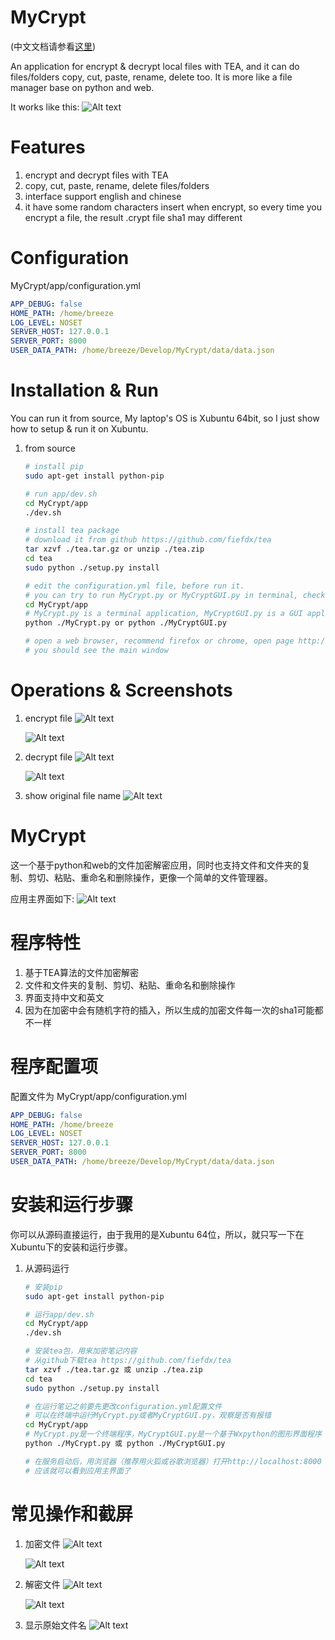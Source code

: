 # MyCrypt
(中文文档请参看[这里](#mycrypt_zh))

An application for encrypt & decrypt local files with TEA, and it can do files/folders copy, cut, paste, rename, delete too.
It is more like a file manager base on python and web.

It works like this:
![Alt text](/doc/mycrypt_main_window_en.png?raw=true "mycrypt_main_window")


# Features
1. encrypt and decrypt files with TEA
2. copy, cut, paste, rename, delete files/folders
3. interface support english and chinese
4. it have some random characters insert when encrypt, so every time you encrypt a file, the result .crypt file sha1 may different


# Configuration
MyCrypt/app/configuration.yml
```yaml
APP_DEBUG: false
HOME_PATH: /home/breeze
LOG_LEVEL: NOSET
SERVER_HOST: 127.0.0.1
SERVER_PORT: 8000
USER_DATA_PATH: /home/breeze/Develop/MyCrypt/data/data.json
```


# Installation & Run
You can run it from source, My laptop's OS is Xubuntu 64bit, so I just show how to setup & run it on Xubuntu.

1. from source
   ```bash
   # install pip
   sudo apt-get install python-pip

   # run app/dev.sh
   cd MyCrypt/app
   ./dev.sh

   # install tea package
   # download it from github https://github.com/fiefdx/tea
   tar xzvf ./tea.tar.gz or unzip ./tea.zip
   cd tea
   sudo python ./setup.py install

   # edit the configuration.yml file, before run it.
   # you can try to run MyCrypt.py or MyCryptGUI.py in terminal, check if error occur
   cd MyCrypt/app
   # MyCrypt.py is a terminal application, MyCryptGUI.py is a GUI application(have a system tray icon) based on Wxpython
   python ./MyCrypt.py or python ./MyCryptGUI.py

   # open a web browser, recommend firefox or chrome, open page http://localhost:8000
   # you should see the main window
   ```

# Operations & Screenshots

1. encrypt file
   ![Alt text](/doc/mycrypt_encrypt_password_en.png?raw=true "mycrypt_encrypt_password")

   ![Alt text](/doc/mycrypt_encrypt_encrypting_en.png?raw=true "mycrypt_encrypt_encrypting")

2. decrypt file
   ![Alt text](/doc/mycrypt_decrypt_password_en.png?raw=true "mycrypt_decrypt_password")

   ![Alt text](/doc/mycrypt_decrypt_decrypting_en.png?raw=true "mycrypt_decrypt_decrypting")

3. show original file name
   ![Alt text](/doc/mycrypt_show_original_file_name_en.png?raw=true "mycrypt_show_original_file_name")


<a name="mycrypt_zh"><a>


# MyCrypt
这一个基于python和web的文件加密解密应用，同时也支持文件和文件夹的复制、剪切、粘贴、重命名和删除操作，更像一个简单的文件管理器。

应用主界面如下:
![Alt text](/doc/mycrypt_main_window_zh.png?raw=true "mycrypt_main_window")


# 程序特性
1. 基于TEA算法的文件加密解密
2. 文件和文件夹的复制、剪切、粘贴、重命名和删除操作
3. 界面支持中文和英文
4. 因为在加密中会有随机字符的插入，所以生成的加密文件每一次的sha1可能都不一样


# 程序配置项
配置文件为 MyCrypt/app/configuration.yml
```yaml
APP_DEBUG: false
HOME_PATH: /home/breeze
LOG_LEVEL: NOSET
SERVER_HOST: 127.0.0.1
SERVER_PORT: 8000
USER_DATA_PATH: /home/breeze/Develop/MyCrypt/data/data.json
```


# 安装和运行步骤
你可以从源码直接运行，由于我用的是Xubuntu 64位，所以，就只写一下在Xubuntu下的安装和运行步骤。

1. 从源码运行
   ```bash
   # 安装pip
   sudo apt-get install python-pip

   # 运行app/dev.sh
   cd MyCrypt/app
   ./dev.sh

   # 安装tea包，用来加密笔记内容
   # 从github下载tea https://github.com/fiefdx/tea
   tar xzvf ./tea.tar.gz 或 unzip ./tea.zip
   cd tea
   sudo python ./setup.py install

   # 在运行笔记之前要先更改configuration.yml配置文件
   # 可以在终端中运行MyCrypt.py或者MyCryptGUI.py，观察是否有报错
   cd MyCrypt/app
   # MyCrypt.py是一个终端程序，MyCryptGUI.py是一个基于Wxpython的图形界面程序（会显示一个系统托盘图标）
   python ./MyCrypt.py 或 python ./MyCryptGUI.py

   # 在服务启动后，用浏览器（推荐用火狐或谷歌浏览器）打开http://localhost:8000
   # 应该就可以看到应用主界面了
   ```


# 常见操作和截屏

1. 加密文件
   ![Alt text](/doc/mycrypt_encrypt_password_zh.png?raw=true "mycrypt_encrypt_password")

   ![Alt text](/doc/mycrypt_encrypt_encrypting_zh.png?raw=true "mycrypt_encrypt_encrypting")

2. 解密文件
   ![Alt text](/doc/mycrypt_decrypt_password_zh.png?raw=true "mycrypt_decrypt_password")

   ![Alt text](/doc/mycrypt_decrypt_decrypting_zh.png?raw=true "mycrypt_decrypt_decrypting")

3. 显示原始文件名
   ![Alt text](/doc/mycrypt_show_original_file_name_zh.png?raw=true "mycrypt_show_original_file_name")

